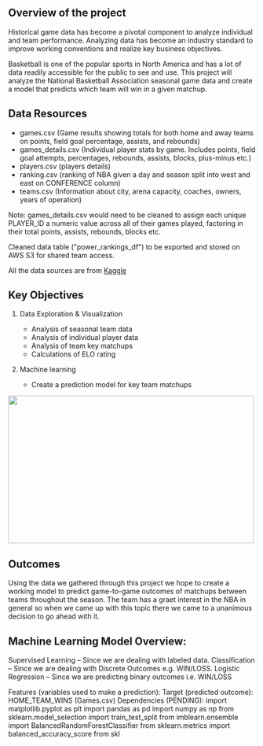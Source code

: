 ## Overview of the project
Historical game data has become a pivotal component to analyze individual and team performance. 	Analyzing data has become an industry standard to improve working conventions and realize key business objectives. 

Basketball is one of the popular sports in North America and has a lot of data readily accessible for the public to see and use. This project will analyze the National Basketball Association seasonal game data and create a model that predicts which team will win in a given matchup. 

## Data Resources
- games.csv (Game results showing totals for both home and away teams on points, field goal percentage, assists, and rebounds)
- games_details.csv (Individual player stats by game. Includes points, field goal attempts, percentages, rebounds, assists, blocks, plus-minus etc.)
- players.csv (players details)
- ranking.csv (ranking of NBA given a day and season split into west and east on CONFERENCE column)
- teams.csv (Information about city, arena capacity, coaches, owners, years of operation)

Note: games_details.csv would need to be cleaned to assign each unique PLAYER_ID a numeric value across all of their games played, factoring in their total points, assists, rebounds, blocks etc.

Cleaned data table ("power_rankings_df") to be exported and stored on AWS S3 for shared team access.

All the data sources are from [Kaggle](https://www.kaggle.com/datasets/nathanlauga/nba-games)

## Key Objectives
1. Data Exploration & Visualization
    - Analysis of seasonal team data
    - Analysis of individual player data
    - Analysis of team key matchups
    - Calculations of ELO rating

2. Machine learning 
    - Create a prediction model for key team matchups

<img src='https://user-images.githubusercontent.com/85041697/159171394-7c7942bb-1fa4-4f02-a531-e75672845233.jpg' height=300 width=500>

## Outcomes

Using the data we gathered through this project we hope to create a working model to predict game-to-game outcomes of matchups between teams throughout the season. The team has a graet interest in the NBA in general so when we came up with this topic there we came to a unanimous decision to go ahead with it. 

## Machine Learning Model Overview:
Supervised Learning – Since we are dealing with labeled data.
Classification – Since we are dealing with Discrete Outcomes e.g. WIN/LOSS.
Logistic Regression – Since we are predicting binary outcomes i.e. WIN/LOSS
 
Features (variables used to make a prediction): 
Target (predicted outcome): HOME_TEAM_WINS (Games.csv)
Dependencies (PENDING):
import matplotlib.pyplot as plt
import pandas as pd
import numpy as np
from sklearn.model_selection import train_test_split
from imblearn.ensemble import BalancedRandomForestClassifier
from sklearn.metrics import balanced_accuracy_score
from skl
